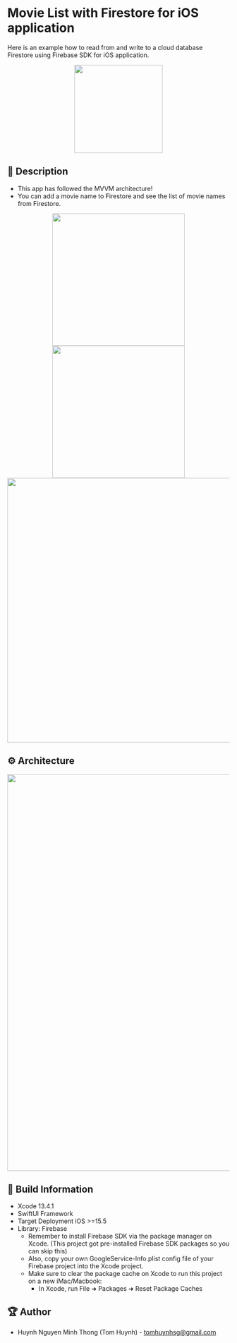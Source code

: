 # Movie List with Firestore for iOS application

Here is an example how to read from and write to a cloud database Firestore using Firebase SDK for iOS application.

<p align="center">
  <img width="200" src="https://i.imgur.com/6jovHGu.png">
</p>

## 📖 Description

- This app has followed the MVVM architecture!
- You can add a movie name to Firestore and see the list of movie names from Firestore.

<p align="center">
  <img src="https://i.imgur.com/NBTguGj.png" width="300" > 
  <img src="https://i.imgur.com/pZoG63z.png" width="300" > 
  <img src="https://i.imgur.com/72hZiWK.png" width="600" > 
</p>

## ⚙️ Architecture

<img src="https://i.imgur.com/M8moTxp.png" width="900">

## 🔧 Build Information
- Xcode 13.4.1
- SwiftUI Framework
- Target Deployment iOS >=15.5
- Library: Firebase
  - Remember to install Firebase SDK via the package manager on Xcode. (This project got pre-installed Firebase SDK packages so you can skip this)
  - Also, copy your own GoogleService-Info.plist config file of your Firebase project into the Xcode project.
  - Make sure to clear the package cache on Xcode to run this project on a new iMac/Macbook:
    - In Xcode, run File ➜ Packages ➜ Reset Package Caches

## 🏆 Author
- Huynh Nguyen Minh Thong (Tom Huynh) - tomhuynhsg@gmail.com
